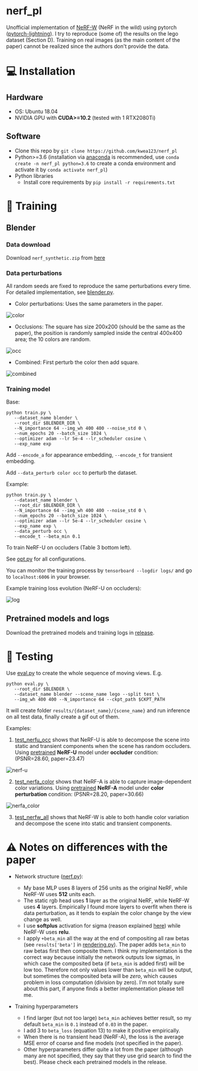 # nerf_pl

Unofficial implementation of [NeRF-W](https://nerf-w.github.io/) (NeRF in the wild) using pytorch ([pytorch-lightning](https://github.com/PyTorchLightning/pytorch-lightning)). I try to reproduce (some of) the results on the lego dataset (Section D). Training on real images (as the main content of the paper) cannot be realized since the authors don't provide the data.

# :computer: Installation

## Hardware

* OS: Ubuntu 18.04
* NVIDIA GPU with **CUDA>=10.2** (tested with 1 RTX2080Ti)

## Software

* Clone this repo by `git clone https://github.com/kwea123/nerf_pl`
* Python>=3.6 (installation via [anaconda](https://www.anaconda.com/distribution/) is recommended, use `conda create -n nerf_pl python=3.6` to create a conda environment and activate it by `conda activate nerf_pl`)
* Python libraries
    * Install core requirements by `pip install -r requirements.txt`
    
# :key: Training

## Blender
   
### Data download

Download `nerf_synthetic.zip` from [here](https://drive.google.com/drive/folders/128yBriW1IG_3NJ5Rp7APSTZsJqdJdfc1)

### Data perturbations

All random seeds are fixed to reproduce the same perturbations every time.
For detailed implementation, see [blender.py](datasets/blender.py).

*  Color perturbations: Uses the same parameters in the paper.

![color](https://user-images.githubusercontent.com/11364490/105580035-4ad3b780-5dcd-11eb-97cc-4cea3c9743ac.gif)

*  Occlusions: The square has size 200x200 (should be the same as the paper), the position is randomly sampled inside the central 400x400 area; the 10 colors are random.

![occ](https://user-images.githubusercontent.com/11364490/105578658-283da080-5dc5-11eb-9438-9368ee241cde.gif)

*  Combined: First perturb the color then add square.

![combined](https://user-images.githubusercontent.com/11364490/105580018-31cb0680-5dcd-11eb-82bf-eca3133f2586.gif)

### Training model

Base:
```
python train.py \
   --dataset_name blender \
   --root_dir $BLENDER_DIR \
   --N_importance 64 --img_wh 400 400 --noise_std 0 \
   --num_epochs 20 --batch_size 1024 \
   --optimizer adam --lr 5e-4 --lr_scheduler cosine \
   --exp_name exp
```

Add `--encode_a` for appearance embedding, `--encode_t` for transient embedding.

Add `--data_perturb color occ` to perturb the dataset.

Example:
```
python train.py \
   --dataset_name blender \
   --root_dir $BLENDER_DIR \
   --N_importance 64 --img_wh 400 400 --noise_std 0 \
   --num_epochs 20 --batch_size 1024 \
   --optimizer adam --lr 5e-4 --lr_scheduler cosine \
   --exp_name exp \
   --data_perturb occ \
   --encode_t --beta_min 0.1
```

To train NeRF-U on occluders (Table 3 bottom left).

See [opt.py](opt.py) for all configurations.

You can monitor the training process by `tensorboard --logdir logs/` and go to `localhost:6006` in your browser.

Example training loss evolution (NeRF-U on occluders):

![log](https://user-images.githubusercontent.com/11364490/105621776-a72aeb80-5e4e-11eb-9d12-c8b6f2336d25.png)

## Pretrained models and logs
Download the pretrained models and training logs in [release](https://github.com/kwea123/nerf_pl/releases).

# :mag_right: Testing

Use [eval.py](eval.py) to create the whole sequence of moving views.
E.g.
```
python eval.py \
   --root_dir $BLENDER \
   --dataset_name blender --scene_name lego --split test \
   --img_wh 400 400 --N_importance 64 --ckpt_path $CKPT_PATH
```

It will create folder `results/{dataset_name}/{scene_name}` and run inference on all test data, finally create a gif out of them.

Examples: 

1.  [test_nerfu_occ](test_nerfu_occ.ipynb) shows that NeRF-U is able to decompose the scene into static and transient components when the scene has random occluders. Using [pretrained](https://github.com/kwea123/nerf_pl/releases/tag/nerfu_occ) **NeRF-U** model under **occluder** condition: (PSNR=28.60, paper=23.47)

![nerf-u](https://user-images.githubusercontent.com/11364490/105578186-a9933400-5dc1-11eb-8865-e276b581d8fd.gif)

2.  [test_nerfa_color](test_nerfa_color.ipynb) shows that NeRF-A is able to capture image-dependent color variations. Using [pretrained](https://github.com/kwea123/nerf_pl/releases/tag/nerfa_color) **NeRF-A** model under **color perturbation** condition: (PSNR=28.20, paper=30.66)

![nerfa_color](https://user-images.githubusercontent.com/11364490/105626088-0a2d7a00-5e71-11eb-926d-2f7d18816462.gif)

3.  [test_nerfw_all](test_nerfw_all.ipynb) shows that NeRF-W is able to both handle color variation and decompose the scene into static and transient components.

# :warning: Notes on differences with the paper

*  Network structure ([nerf.py](models/nerf.py)):
    *  My base MLP uses 8 layers of 256 units as the original NeRF, while NeRF-W uses **512** units each.
    *  The static rgb head uses **1** layer as the original NeRF, while NeRF-W uses **4** layers. Empirically I found more layers to overfit when there is data perturbation, as it tends to explain the color change by the view change as well.
    *  I use **softplus** activation for sigma (reason explained [here](https://github.com/bmild/nerf/issues/29#issuecomment-765335765)) while NeRF-W uses **relu**.
    *  I apply `+beta_min` all the way at the end of compositing all raw betas (see `results['beta']` in [rendering.py](models/rendering.py)). The paper adds `beta_min` to raw betas first then composite them. I think my implementation is the correct way because initially the network outputs low sigmas, in which case the composited beta (if `beta_min` is added first) will be low too. Therefore not only values lower than `beta_min` will be output, but sometimes the composited beta will be *zero*, which causes problem in loss computation (division by zero). I'm not totally sure about this part, if anyone finds a better implementation please tell me.

*  Training hyperparameters
    *  I find larger (but not too large) `beta_min` achieves better result, so my default `beta_min` is `0.1` instead of `0.03` in the paper.
    *  I add 3 to `beta_loss` (equation 13) to make it positive empirically.
    *  When there is no transient head (NeRF-A), the loss is the average MSE error of coarse and fine models (not specified in the paper).
    *  Other hyperparameters differ quite a lot from the paper (although many are not specified, they say that they use grid search to find the best). Please check each pretrained models in the release.